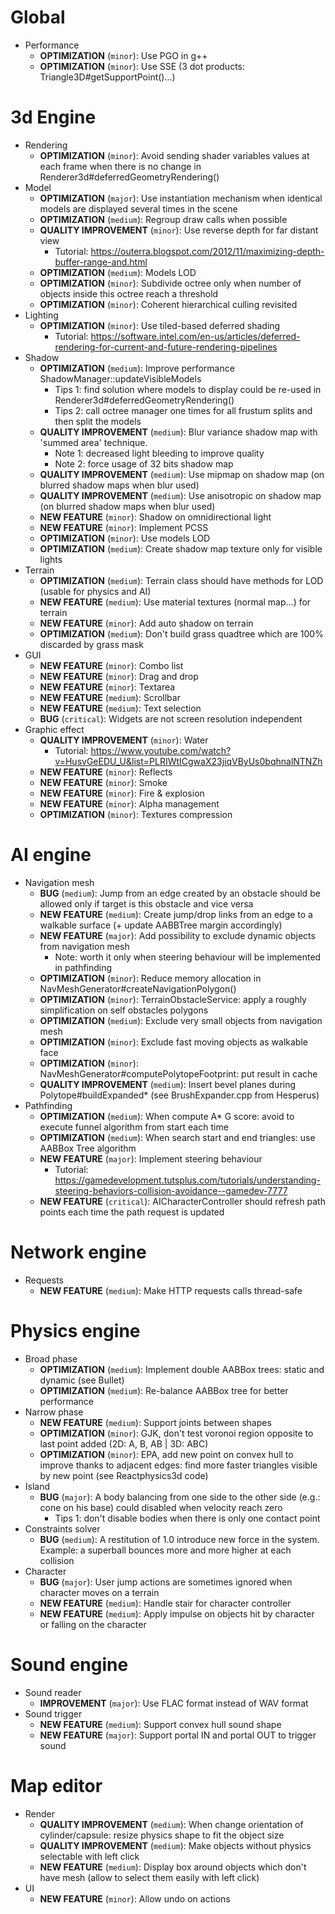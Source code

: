 # Global
- Performance
    - **OPTIMIZATION** (`minor`): Use PGO in g++
    - **OPTIMIZATION** (`minor`): Use SSE (3 dot products: Triangle3D<T>#getSupportPoint()...)

# 3d Engine
- Rendering
    - **OPTIMIZATION** (`minor`): Avoid sending shader variables values at each frame when there is no change in Renderer3d#deferredGeometryRendering()
- Model
    - **OPTIMIZATION** (`major`): Use instantiation mechanism when identical models are displayed several times in the scene
    - **OPTIMIZATION** (`medium`): Regroup draw calls when possible
    - **QUALITY IMPROVEMENT** (`minor`): Use reverse depth for far distant view
        - Tutorial: <https://outerra.blogspot.com/2012/11/maximizing-depth-buffer-range-and.html>
    - **OPTIMIZATION** (`medium`): Models LOD
    - **OPTIMIZATION** (`minor`): Subdivide octree only when number of objects inside this octree reach a threshold
    - **OPTIMIZATION** (`minor`): Coherent hierarchical culling revisited
- Lighting
    - **OPTIMIZATION** (`minor`): Use tiled-based deferred shading
        - Tutorial: <https://software.intel.com/en-us/articles/deferred-rendering-for-current-and-future-rendering-pipelines>
- Shadow
    - **OPTIMIZATION** (`medium`): Improve performance ShadowManager::updateVisibleModels
        - Tips 1: find solution where models to display could be re-used in Renderer3d#deferredGeometryRendering()
        - Tips 2: call octree manager one times for all frustum splits and then split the models
    - **QUALITY IMPROVEMENT** (`medium`): Blur variance shadow map with 'summed area' technique.
        - Note 1: decreased light bleeding to improve quality
        - Note 2: force usage of 32 bits shadow map
    - **QUALITY IMPROVEMENT** (`medium`): Use mipmap on shadow map (on blurred shadow maps when blur used)
    - **QUALITY IMPROVEMENT** (`medium`): Use anisotropic on shadow map (on blurred shadow maps when blur used)
    - **NEW FEATURE** (`minor`): Shadow on omnidirectional light
    - **NEW FEATURE** (`minor`): Implement PCSS
    - **OPTIMIZATION** (`minor`): Use models LOD
    - **OPTIMIZATION** (`medium`): Create shadow map texture only for visible lights
- Terrain
    - **OPTIMIZATION** (`medium`): Terrain class should have methods for LOD (usable for physics and AI)
    - **NEW FEATURE** (`medium`): Use material textures (normal map...) for terrain
    - **NEW FEATURE** (`minor`): Add auto shadow on terrain
    - **OPTIMIZATION** (`medium`): Don't build grass quadtree which are 100% discarded by grass mask
- GUI
    - **NEW FEATURE** (`minor`): Combo list
    - **NEW FEATURE** (`minor`): Drag and drop
    - **NEW FEATURE** (`minor`): Textarea
    - **NEW FEATURE** (`medium`): Scrollbar
    - **NEW FEATURE** (`medium`): Text selection
    - **BUG** (`critical`): Widgets are not screen resolution independent
- Graphic effect
    - **QUALITY IMPROVEMENT** (`minor`): Water
        - Tutorial: <https://www.youtube.com/watch?v=HusvGeEDU_U&list=PLRIWtICgwaX23jiqVByUs0bqhnalNTNZh>
    - **NEW FEATURE** (`minor`): Reflects
    - **NEW FEATURE** (`minor`): Smoke
    - **NEW FEATURE** (`minor`): Fire & explosion
    - **NEW FEATURE** (`minor`): Alpha management
    - **OPTIMIZATION** (`minor`): Textures compression

# AI engine
- Navigation mesh
    - **BUG** (`medium`): Jump from an edge created by an obstacle should be allowed only if target is this obstacle and vice versa
    - **NEW FEATURE** (`medium`): Create jump/drop links from an edge to a walkable surface (+ update AABBTree margin accordingly)
    - **NEW FEATURE** (`major`): Add possibility to exclude dynamic objects from navigation mesh
        - Note: worth it only when steering behaviour will be implemented in pathfinding
    - **OPTIMIZATION** (`minor`): Reduce memory allocation in NavMeshGenerator#createNavigationPolygon()
    - **OPTIMIZATION** (`minor`): TerrainObstacleService: apply a roughly simplification on self obstacles polygons
    - **OPTIMIZATION** (`medium`): Exclude very small objects from navigation mesh
    - **OPTIMIZATION** (`minor`): Exclude fast moving objects as walkable face
    - **OPTIMIZATION** (`minor`): NavMeshGenerator#computePolytopeFootprint: put result in cache
    - **QUALITY IMPROVEMENT** (`medium`): Insert bevel planes during Polytope#buildExpanded* (see BrushExpander.cpp from Hesperus)
- Pathfinding
    - **OPTIMIZATION** (`medium`): When compute A* G score: avoid to execute funnel algorithm from start each time
    - **OPTIMIZATION** (`medium`): When search start and end triangles: use AABBox Tree algorithm
    - **NEW FEATURE** (`major`): Implement steering behaviour
        - Tutorial: <https://gamedevelopment.tutsplus.com/tutorials/understanding-steering-behaviors-collision-avoidance--gamedev-7777>
    - **NEW FEATURE** (`critical`): AICharacterController should refresh path points each time the path request is updated 

# Network engine
- Requests
  - **NEW FEATURE** (`medium`): Make HTTP requests calls thread-safe

# Physics engine
- Broad phase
    - **OPTIMIZATION** (`medium`): Implement double AABBox trees: static and dynamic (see Bullet)
    - **OPTIMIZATION** (`medium`): Re-balance AABBox tree for better performance
- Narrow phase
    - **NEW FEATURE** (`medium`): Support joints between shapes
    - **OPTIMIZATION** (`minor`): GJK, don't test voronoi region opposite to last point added (2D: A, B, AB | 3D: ABC)
    - **OPTIMIZATION** (`minor`): EPA, add new point on convex hull to improve thanks to adjacent edges: find more faster triangles visible by new point (see Reactphysics3d code)
- Island
    - **BUG** (`major`): A body balancing from one side to the other side (e.g.: cone on his base) could disabled when velocity reach zero
        - Tips 1: don't disable bodies when there is only one contact point
- Constraints solver
    - **BUG** (`medium`): A restitution of 1.0 introduce new force in the system. Example: a superball bounces more and more higher at each collision
- Character
    - **BUG** (`major`): User jump actions are sometimes ignored when character moves on a terrain
    - **NEW FEATURE** (`medium`): Handle stair for character controller
    - **NEW FEATURE** (`medium`): Apply impulse on objects hit by character or falling on the character

# Sound engine
- Sound reader
  - **IMPROVEMENT** (`major`): Use FLAC format instead of WAV format
- Sound trigger
    - **NEW FEATURE** (`medium`): Support convex hull sound shape
    - **NEW FEATURE** (`major`): Support portal IN and portal OUT to trigger sound

# Map editor
- Render
    - **QUALITY IMPROVEMENT** (`medium`): When change orientation of cylinder/capsule: resize physics shape to fit the object size
    - **QUALITY IMPROVEMENT** (`medium`): Make objects without physics selectable with left click
    - **NEW FEATURE** (`medium`): Display box around objects which don't have mesh (allow to select them easily with left click)
- UI
    - **NEW FEATURE** (`minor`): Allow undo on actions
